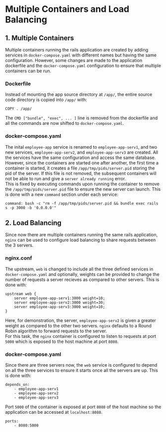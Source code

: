 # Multiple Containers and Load Balancing

## 1. Multiple Containers

Multiple containers running the rails application are created by adding services in <code>docker-compose.yaml</code> with different names but having the same configuration. However, some changes are made to the application dockerfile and the <code>docker-compose.yaml</code> configuration to ensure that multiple containers can be run.

### Dockerfile
Instead of mounting the app source directory at <code>/app/</code>, the entire source code directory is copied into <code>/app/</code> with:
```
COPY . /app/
```
The <code>CMD ["bundle", "exec", ... ]</code> line is removed from the dockerfile and all the commands are now shifted to <code>docker-compose.yaml</code>.<br>

### docker-compose.yaml

The inital <code>employee-app</code> service is renamed to <code>employee-app-serv1</code>, and two new services, <code>employee-app-serv2</code>, and <code>employee-app-serv3</code> are created. All the services have the same configuration and access the same database.<br>
However, since the containers are started one after another, the first time a container is started, it creates a file <code>/app/tmp/pids/server.pid</code> storing the pid of the server. If this file is not removed, the subsequent containers will not be able to run and give a <code>server already running</code> error.<br>
This is fixed by executing commands upon running the container to remove the <code>/app/tmp/pids/server.pid</code> file to ensure the new server can launch. This is done with a new <code>command</code> section under each service:
```
command: bash -c "rm -f /app/tmp/pids/server.pid && bundle exec rails s -p 3000 -b '0.0.0.0'"
```

## 2. Load Balancing

Since now there are multiple containers running the same rails application, <code>nginx</code> can be used to configure load balancing to share requests between the 3 servers.<br>

### nginx.conf

The upstream, <code>web</code> is changed to include all the three defined services in <code>docker-compose.yaml</code> and optionally, weights can be provided to change the number of requests a server recieves as compared to other servers. This is done with:
```
upstream web {
    server employee-app-serv1:3000 weight=10;
    server employee-app-serv2:3000 weight=30;
    server employee-app-serv3:3000 weight=10;
}
```
Here, for demonstration, the server, <code>employee-app-serv2</code> is given a greater weight as compared to the other two servers. <code>nginx</code> defaults to a Round Robin algorithm to forward requests to the server.<br>
For this task, the <code>nginx</code> container is configured to listen to requests at port <code>5000</code> which is exposed to the host machine at port <code>8080</code>.

### docker-compose.yaml

Since there are three servers now, the <code>web</code> service is configured to depend on all the three services to ensure it starts once all the servers are up. This is done with:
```
depends_on:
    - employee-app-serv1
    - employee-app-serv2
    - employee-app-serv3
```
Port <code>5000</code> of the container is exposed at port <code>8080</code> of the host machine so the application can be accessed at <code>localhost:8080</code>.
```
ports:
    - 8080:5000
```